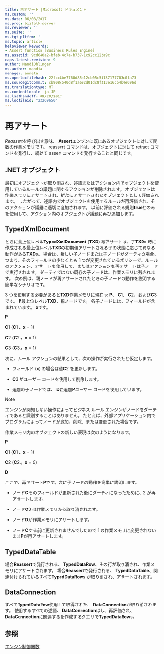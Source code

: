 ```yaml
---
title: 再アサート |Microsoft ドキュメント
ms.custom: ''
ms.date: 06/08/2017
ms.prod: biztalk-server
ms.reviewer: ''
ms.suite: ''
ms.tgt_pltfrm: ''
ms.topic: article
helpviewer_keywords:
- Assert function [Business Rules Engine]
ms.assetid: 9cd640a2-bfeb-4c7a-b737-1c92cc122a9c
caps.latest.revision: 9
author: MandiOhlinger
ms.author: mandia
manager: anneta
ms.openlocfilehash: 22fcc8be7760d85a12cb05c53137177703c0fa73
ms.sourcegitcommit: cb908c540d8f1a692d01dc8f313e16cb4b4e696d
ms.translationtype: MT
ms.contentlocale: ja-JP
ms.lasthandoff: 09/20/2017
ms.locfileid: "22269650"
---
```

# <a name="reassert"></a>再アサート
*Reassert*を呼び出す意味、 **Assert**エンジンに既にあるオブジェクトに対して関数の作業メモリです。 reassert コマンドは、オブジェクトに対して retract コマンドを発行し、続けて assert コマンドを発行することと同じです。  
  
## <a name="net-objects"></a>.NET オブジェクト  
 最初にオブジェクトが取り消され、述語またはアクション内でオブジェクトを使用しているルールの議題に関するアクションが削除されます。 オブジェクトは作業メモリにアサートされ、新たにアサートされたオブジェクトとして評価されます。 したがって、述語内でオブジェクトを使用するルールが再評価され、そのアクションが議題に適切に追加されます。 以前に評価される規則**true**とのみを使用して、アクション内のオブジェクトが議題に再び追加します。  
  
## <a name="typedxmldocument"></a>TypedXmlDocument  
 ときに最上位レベル**TypedXmlDocument** (**TXD**) 再アサートは、子**TXD**s 時に作成される最上位レベル**TXD**の初期値アサートされる子の状態に応じて異なる動作がある**TXD**s。 場合は、新しい子ノードまたは子ノードがダーティの場合、つまり、そのフィールドの少なくとも 1 つが変更されているポリシーで、ルールのアクション、アサートを使用して、またはアクションを再アサートは子ノードで実行されます。 ダーティではない既存の子ノードは、作業メモリに残されます。 次の例は、親ノードが再アサートされたときの子ノードの動作を説明する簡単なシナリオです。  
  
 3 つを使用する必要があると**TXD**作業メモリに現在 s: **P**、 **C**1、 **C**2、および**C**3 です。 **P**最上位レベル**TXD**、親ノードです。 各子ノードには、フィールドが含まれています。 **x**です。  
  
 **P**  
  
 **C**1 (**C**1 **。x** = 1)  
  
 **C**2 (**C**2 **。x** = 1)  
  
 **C**3 (**C**3 **。x** = 1)  
  
 次に、ルール アクションの結果として、次の操作が実行されたと仮定します。  
  
-   フィールド (**x**) の場合は値**C**2 を更新します。  
  
-   **C**3 がユーザー コードを使用して削除します。  
  
-   追加の子ノードでは、 **D**に追加**P**ユーザー コードを使用しています。  
  
> [!NOTE]
>  エンジンが関知しない操作によってビジネス ルール エンジンがノードをダーティであると識別することはありません。 たとえば、外部アプリケーション内でプログラムによってノードが追加、削除、または変更された場合です。  
  
 作業メモリ内のオブジェクトの新しい表現は次のようになります。  
  
 **P**  
  
 **C**1 (**C**1 **。x** = 1)  
  
 **C**2 (**C**2 **。x** = *0*)  
  
 **D**  
  
 ここで、再アサート**P**です。次に子ノードの動作を簡単に説明します。  
  
-   ノード**C**そのフィールドが更新された後にダーティになったために、2 が再アサートします。  
  
-   ノード**C**3 は作業メモリから取り消されます。  
  
-   ノード**D**が作業メモリにアサートします。  
  
-   ノード**C**する前に更新されませんでしたので 1 の作業メモリに変更されないまま**P**が再アサートします。  
  
## <a name="typeddatatable"></a>TypedDataTable  
 場合**Reassert**で発行される、 **TypedDataRow**、その行が取り消され、作業メモリにアサートされます。 場合**Reassert**で発行される、 **TypedDataTable**、関連付けられているすべて**TypedDataRow**s が取り消され、アサートされます。  
  
## <a name="dataconnection"></a>DataConnection  
 すべて**TypedDataRow**使用して取得された、 **DataConnection**が取り消されます。 使用するすべての述語、 **DataConnection**はし、再評価され、 **DataConnection**に関連するを作成するクエリで**TypedDataRow**s。  
  
## <a name="see-also"></a>参照  
 [エンジン制御関数](../core/engine-control-functions.md)